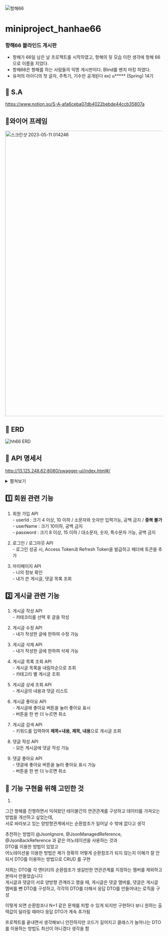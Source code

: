 
![항해66](https://github.com/seunghee58/miniproject_hanhae66/assets/129656095/7893b3ae-5d9e-4f26-8f1e-e6802da9597e)

# miniproject_hanhae66
### 항해66 블라인드 게시판
  - 항해가 66일 남은 날 프로젝트를 시작하였고, 항해의 뒷 모습 이란 생각에 항해 66으로 이름을 지었다.
  - 항해66은 항해를 하는 사람들의 익명 게시판이다. Blind를 벤치 마킹 하였다. 
  - 유저의 아이디의 첫 글자, 주특기, 기수만 공개된다  ex) u***** (Spring) 14기

## 📃 S.A
https://www.notion.so/S-A-afa6ceba07db4022bebde44ccb35807a

## 📜와이어 프레임

<img width="913" alt="스크린샷 2023-05-11 014246" src="https://github.com/seunghee58/miniproject_hanhae66/assets/129656095/b30b6beb-c5e0-4635-b1ab-7bc7847a0d3a">

## 📰 ERD

![hh66 ERD](https://github.com/seunghee58/miniproject_hanhae66/assets/129656095/a5a8e351-6365-43c1-bede-76a5bc01670f)


## 📖 API 명세서
http://13.125.248.62:8080/swagger-ui/index.html#/
<details>
  <summary> 펼쳐보기 </summary>
<img width="964" alt="hh66 API 명세서" src="https://github.com/seunghee58/miniproject_hanhae66/assets/129656095/719cd245-0070-4e8d-9870-8fb55d2f5265">
</details>

## 1️⃣ 회원 관련 기능
  1. 회원 가입 API <br>
    - userId : 크기 4 이상, 10 이하 / 소문자와 숫자만 입력가능, 공백 금지 / **중복 불가** <br>
    - userName : 크기 10이하, 공백 금지 <br>
    - password : 크기 8 이상, 15 이하 / 대소문자, 숫자, 특수문자 가능, 공백 금지 <br>
    
  2. 로그인 / 로그아웃 API<br>
    - 로그인 성공 시, Access Token과 Refresh Token을 발급하고 헤더에 토큰을 추가<br>

  3. 마이페이지 API <br>
    - 나의 정보 확인 <br>
    - 내가 쓴 게시글, 댓글 목록 조회 <br>
  
## 2️⃣ 게시글 관련 기능
  1. 게시글 작성 API <br>
    - 카테코리를 선택 후 글을 작성 <br>
  
  2. 게시글 수정 API <br>
    - 내가 작성한 글에 한하여 수정 가능 <br>
    
  3. 게시글 삭제 API <br>
    - 내가 작성한 글에 한하여 삭제 가능 <br>

  4. 게시글 목록 조회 API <br>
    - 게시글 목록을 내림차순으로 조회 <br>
    - 카테고리 별 게시글 조회 <br>
    
  5. 게시글 상세 조회 API <br>
    - 게시글의 내용과 댓글 리스트 
    
  6. 게시글 좋아요 API <br>
    - 게시글에 좋아요 버튼을 눌러 좋아요 표시 <br>
    - 버튼을 한 번 더 누르면 취소 <br>
  
  7. 게시글 검색 API <br>
    - 키워드를 입력하여 **제목+내용, 제목, 내용**으로 게시글 조회 <br>
  
  8. 댓글 작성 API <br>
    - 모든 게시글에 댓글 작성 가능 <br>

  9. 댓글 좋아요 API <br>
    - 댓글에 좋아요 버튼을 눌러 좋아요 표시 가능 <br>
    - 버튼을 한 번 더 누르면 취소 <br>

## 🚩 기능 구현을 위해 고민한 것
1. 
그간 항해를 진행하면서 익혀왔던 테이블간의 연관관계를 구성하고 데이터를 가져오는 방법을 개선하고 싶었는데, <br>
서로 바라보고 있는 양방향관계에서는 순환참조가 일어날 수 밖에 없다고 생각 <br>

추천하는 방법이 @JsonIgnore, @JsonManagedReference, @JsonBackReference 과 같은 어노테이션을 사용하는 것과 <br>
DTO를 이용한 방법이 있었고 <br>
어노테이션을 이용한 방법은 제가 정확히 어떻게 순환참조가 되지 않는지 이해가 잘 안되서 DTO를 이용하는 방법으로 CRUD 를 구현 <br>

저희는 DTO를 각 엔티티의 순환참조가 생길만한 연관관계를 지정하는 멤버를 제외하고 본따서 만들었습니다 <br>
게시글과 댓글이 서로 양방향 관계라고 했을 때, 게시글은 댓글 멤버를, 댓글은 게시글 멤버를 뺀 DTO를 구성하고, 각각의  DTO를 더해서 응답 DTO를 만들어내는 로직을 구성 <br>

이렇게 되면 순환참조나 N+1 같은 문제를 피할 수 있게 되지만 구현하다 보니 원하는 출력값이 달라질 때마다 응답 DTO가 계속 추가됨 <br>

프로젝트를 끝내면서 생각해보니 안전하지만 코드가 길어지고 클래스가 늘어나는 DTO를 이용하는 방법도 최선이 아니겠다 생각을 함 <br>

